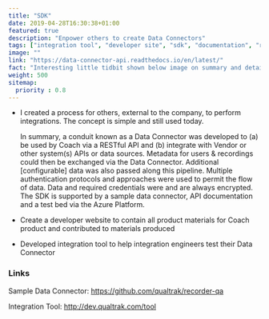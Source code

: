```yaml
---
title: "SDK"
date: 2019-04-28T16:30:38+01:00
featured: true
description: "Enpower others to create Data Connectors"
tags: ["integration tool", "developer site", "sdk", "documentation", "restful api", "dependency injection", "data connector"]
image: ""
link: "https://data-connector-api.readthedocs.io/en/latest/"
fact: "Interesting little tidbit shown below image on summary and detail page"
weight: 500
sitemap:
  priority : 0.8
---
```


- I created a process for others, external to the company, to perform integrations.  The concept is simple and still used today.  

    In summary, a conduit known as a Data Connector was developed to (a) be used by Coach via a RESTful API and (b) integrate with Vendor or other system(s) APIs or data sources.  Metadata for users & recordings could then be exchanged via the Data Connector. Additional [configurable] data was also passed along this pipeline.  Multiple authentication protocols and approaches were used to permit the flow of data.  Data and required credentials were and are always encrypted.  The SDK is supported by a sample data connector, API documentation and a test bed via the Azure Platform. 

- Create a developer website to contain all product materials for Coach product and contributed to materials produced

- Developed integration tool to help integration engineers test their Data Connector


### Links

Sample Data Connector: https://github.com/qualtrak/recorder-qa

Integration Tool: http://dev.qualtrak.com/tool
